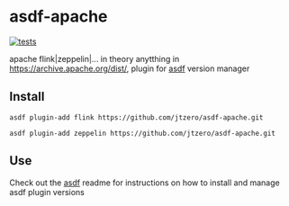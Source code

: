 # asdf-apache

[![tests](https://github.com/jtzero/asdf-apache/workflows/tests/badge.svg)](https://github.com/jtzero/asdf-apache/actions)

apache flink|zeppelin|... in theory anytthing in https://archive.apache.org/dist/, plugin for [asdf](https://github.com/asdf-vm/asdf) version manager

## Install

```
asdf plugin-add flink https://github.com/jtzero/asdf-apache.git
```
```
asdf plugin-add zeppelin https://github.com/jtzero/asdf-apache.git
```

## Use

Check out the [asdf](https://github.com/asdf-vm/asdf) readme for instructions on how to install and manage asdf plugin versions
